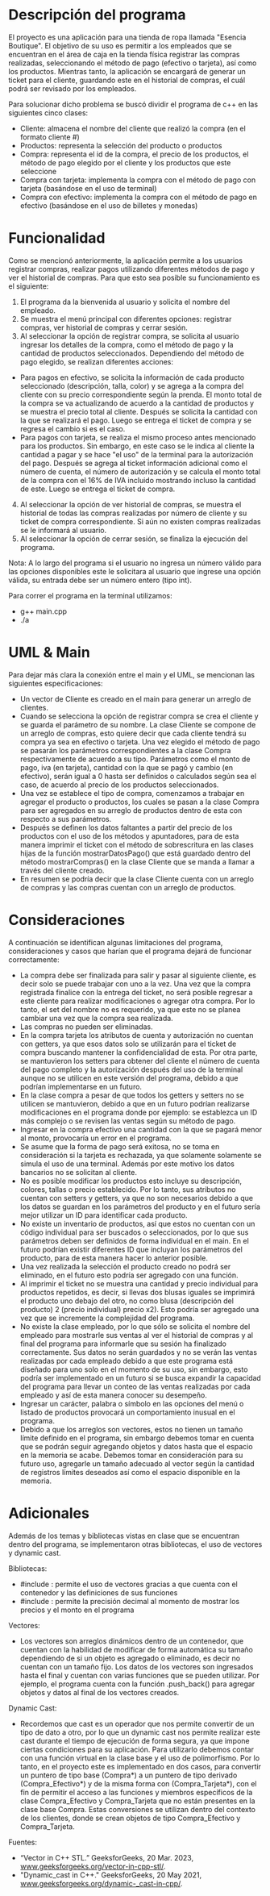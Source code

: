 # Descripción del programa
El proyecto es una aplicación para una tienda de ropa llamada "Esencia Boutique". El objetivo de su uso es permitir a los empleados que se encuentran en el área de caja en la tienda física registrar las compras realizadas, seleccionando el método de pago (efectivo o tarjeta), así como los productos. Mientras tanto, la aplicación se encargará de generar un ticket para el cliente, guardando este en el historial de compras, el cuál podrá ser revisado por los empleados. 

Para solucionar dicho problema se buscó dividir el programa de c++ en las siguientes cinco clases:
- Cliente: almacena el nombre del cliente que realizó la compra (en el formato cliente #)
- Productos: representa la selección del producto o productos  
- Compra: representa el id de la compra, el precio de los productos, el método de pago elegido por el cliente y los productos que este seleccione
- Compra con tarjeta: implementa la compra con el método de pago con tarjeta (basándose en el uso de terminal)
- Compra con efectivo: implementa la compra con el método de pago en efectivo (basándose en el uso de billetes y monedas)

# Funcionalidad
Como se mencionó anteriormente, la aplicación permite a los usuarios registrar compras, realizar pagos utilizando diferentes métodos de pago y ver el historial de compras. Para que esto sea posible su funcionamiento es el siguiente:

1. El programa da la bienvenida al usuario y solicita el nombre del empleado. 
2. Se muestra el menú principal con diferentes opciones: registrar compras, ver historial de compras y cerrar sesión.
3. Al seleccionar la opción de registrar compra, se solicita al usuario ingresar los detalles de la compra, como el método de pago y la cantidad de productos seleccionados. Dependiendo del método de pago elegido, se realizan diferentes acciones:
- Para pagos en efectivo, se solicita la información de cada producto seleccionado (descripción, talla, color) y se agrega a la compra del cliente con su precio correspondiente según la prenda. El monto total de la compra se va actualizando de acuerdo a la cantidad de productos y se muestra el precio total al cliente. Después se solicita la cantidad con la que se realizará el pago. Luego se entrega el ticket de compra y se regresa el cambio si es el caso.
- Para pagos con tarjeta, se realiza el mismo proceso antes mencionado para los productos. Sin embargo, en este caso se le indica al cliente la cantidad a pagar y se hace "el uso" de la terminal para la autorización del pago. Después se agrega al ticket información adicional como el número de cuenta, el número de autorización y se calcula el monto total de la compra con el 16% de IVA incluido mostrando incluso la cantidad de este. Luego se entrega el ticket de compra.
4. Al seleccionar la opción de ver historial de compras, se muestra el historial de todas las compras realizadas por número de cliente y su ticket de compra correspondiente. Si aún no existen compras realizadas se le informará al usuario. 
5. Al seleccionar la opción de cerrar sesión, se finaliza la ejecución del programa.

Nota: A lo largo del programa si el usuario no ingresa un número válido para las opciones disponibles este le solicitara al usuario que ingrese una opción válida, su entrada debe ser un número entero (tipo int). 

Para correr el programa en la terminal utilizamos:
- g++ main.cpp
- ./a

# UML & Main
Para dejar más clara la conexión entre el main y el UML, se mencionan las siguientes especificaciones: 
- Un vector de Cliente es creado en el main para generar un arreglo de clientes. 
- Cuando se selecciona la opción de registrar compra se crea el cliente y se guarda el parámetro de su nombre. La clase Cliente se compone de un arreglo de compras, esto quiere decir que cada cliente tendrá su compra ya sea en efectivo o tarjeta. Una vez elegido el método de pago se pasarán los parámetros correspondientes a la clase Compra respectivamente de acuerdo a su tipo. Parámetros como el monto de pago, iva (en tarjeta), cantidad con la que se pagó y cambio (en efectivo), serán igual a 0 hasta ser definidos o calculados según sea el caso, de acuerdo al precio de los productos seleccionados. 
- Una vez se establece el tipo de compra, comenzamos a trabajar en agregar el producto o productos, los cuales se pasan a la clase Compra para ser agregados en su arreglo de productos dentro de esta con respecto a sus parámetros.
- Después se definen los datos faltantes a partir del precio de los productos con el uso de los métodos y apuntadores, para de esta manera imprimir el ticket con el método de sobrescritura en las clases hijas de la función mostrarDatosPago() que está guardado dentro del método mostrarCompras() en la clase Cliente que se manda a llamar a través del cliente creado.
- En resumen se podría decir que la clase Cliente cuenta con un arreglo de compras y las compras cuentan con un arreglo de productos. 

# Consideraciones
A continuación se identifican algunas limitaciones del programa, consideraciones y casos que harían que el programa dejará de funcionar correctamente: 
- La compra debe ser finalizada para salir y pasar al siguiente cliente, es decir solo se puede trabajar con uno a la vez. Una vez que la compra registrada finalice con la entrega del ticket, no será posible regresar a este cliente para realizar modificaciones o agregar otra compra. Por lo tanto, el set del nombre no es requerido, ya que este no se planea cambiar una vez que la compra sea realizada. 
- Las compras no pueden ser eliminadas. 
- En la compra tarjeta los atributos de cuenta y autorización no cuentan con getters, ya que esos datos solo se utilizarán para el ticket de compra buscando mantener la confidencialidad de esta. Por otra parte, se mantuvieron los setters para obtener del cliente el número de cuenta del pago completo y la autorización después del uso de la terminal aunque no se utilicen en este versión del programa, debido a que podrían implementarse en un futuro. 
- En la clase compra a pesar de que todos los getters y setters no se utilicen se mantuvieron, debido a que en un futuro podrían realizarse modificaciones en el programa donde por ejemplo: se establezca un ID más complejo o se revisen las ventas según su método de pago. 
- Ingresar en la compra efectivo una cantidad con la que se pagará menor al monto, provocaría un error en el programa. 
- Se asume que la forma de pago será exitosa, no se toma en consideración si la tarjeta es rechazada, ya que solamente solamente se simula el uso de una terminal. Además por este motivo los datos bancarios no se solicitan al cliente. 
- No es posible modificar los productos esto incluye su descripción, colores, tallas o precio establecido. Por lo tanto, sus atributos no cuentan con setters y getters, ya que no son necesarios debido a que los datos se guardan en los parámetros del producto y en el futuro sería mejor utilizar un ID para identificar cada producto.
- No existe un inventario de productos, así que estos no cuentan con un código individual para ser buscados o seleccionados, por lo que sus parámetros deben ser definidos de forma individual en el main. En el futuro podrían existir diferentes ID que incluyan los parámetros del producto, para de esta manera hacer lo anterior posible. 
- Una vez realizada la selección el producto creado no podrá ser eliminado, en el futuro esto podría ser agregado con una función. 
- Al imprimir el ticket no se muestra una cantidad y precio individual para productos repetidos, es decir, si llevas dos blusas iguales se imprimirá el producto uno debajo del otro, no como blusa (descripción del producto) 2 (precio individual) precio x2). Esto podría ser agregado una vez que se incremente la complejidad del programa.  
- No existe la clase empleado, por lo que sólo se solicita el nombre del empleado para mostrarle sus ventas al ver el historial de compras y al final del programa para informarle que su sesión ha finalizado correctamente. Sus datos no serán guardados y no se verán las ventas realizadas por cada empleado debido a que este programa está diseñado para uno solo en el momento de su uso, sin embargo, esto podría ser implementado en un futuro si se busca expandir la capacidad del programa para llevar un conteo de las ventas realizadas por cada empleado y así de esta manera conocer su desempeño.
- Ingresar un carácter, palabra o símbolo en las opciones del menú o listado de productos provocará un comportamiento inusual en el programa.
- Debido a que los arreglos son vectores, estos no tienen un tamaño límite definido en el programa, sin embargo debemos tomar en cuenta que se podrán seguir agregando objetos y datos hasta que el espacio en la memoria se acabe. Debemos tomar en consideración para su futuro uso, agregarle un tamaño adecuado al vector según la cantidad de registros límites deseados así como el espacio disponible en la memoria. 

# Adicionales 
Además de los temas y bibliotecas vistas en clase que se encuentran dentro del programa, se implementaron otras bibliotecas, el uso de vectores y dynamic cast. 

Bibliotecas:
- #include <vector>: permite el uso de vectores gracias a que cuenta con el contenedor y las definiciones de sus funciones 
- #include <iomanip>: permite la precisión decimal al momento de mostrar los precios y el monto en el programa
  
Vectores:
- Los vectores son arreglos dinámicos dentro de un contenedor, que cuentan con la habilidad de modificar de forma automática su tamaño dependiendo de si un objeto es agregado o eliminado, es decir no cuentan con un tamaño fijo. Los datos de los vectores son ingresados hasta el final y cuentan con varias funciones que se pueden utilizar. Por ejemplo, el programa cuenta con la función .push_back() para agregar objetos y datos al final de los vectores creados.
  
Dynamic Cast: 
- Recordemos que cast es un operador que nos permite convertir de un tipo de dato a otro, por lo que un dynamic cast nos permite realizar este cast durante el tiempo de ejecución de forma segura, ya que impone ciertas condiciones para su aplicación. Para utilizarlo debemos contar con una función virtual en la clase base y el uso de polimorfismo. Por lo tanto, en el proyecto este es implementado en dos casos, para convertir un puntero de tipo base (Compra*) a un puntero de tipo derivado (Compra_Efectivo*) y de la misma forma con (Compra_Tarjeta*), con el fin de permitir el acceso a las funciones y miembros específicos de la clase Compra_Efectivo y Compra_Tarjeta que no están presentes en la clase base Compra. Estas conversiones se utilizan dentro del contexto de los clientes, donde se crean objetos de tipo Compra_Efectivo y Compra_Tarjeta.


Fuentes: 
- “Vector in C++ STL.” GeeksforGeeks, 20 Mar. 2023, www.geeksforgeeks.org/vector-in-cpp-stl/. 
- "Dynamic_cast in C++." GeeksforGeeks, 20 May 2021, www.geeksforgeeks.org/dynamic-_cast-in-cpp/.
